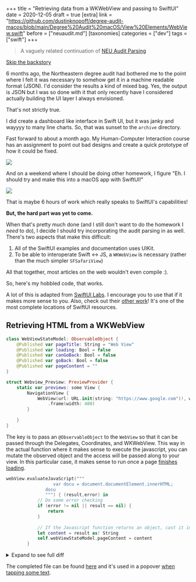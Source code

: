 +++
title = "Retrieving data from a WKWebView and passing to SwiftUI"
date = 2020-12-05
draft = true
[extra]
link = "https://github.com/dustinknopoff/degree-audit-macos/blob/main/Degree%20Audit%20macOS/View%20Elements/WebView.swift"
before = ["neuaudit.md"]
[taxonomies]
categories = ["dev"]
tags = ["swift"]
+++

> A vaguely related continuation of [NEU Audit Parsing](@/posts/neuaudit.md)

[Skip the backstory](#retrieving-html-from-a-wkwebview)

6 months ago, the Northeastern degree audit had bothered me to the point where I felt it was necessary to somehow get it in a machine readable format (JSON). I'd consider the results a kind of mixed bag. Yes, the output is JSON but I was so done with it that only recently have I considered actually building the UI layer I always envisioned. 

That's not strictly true.

I did create a dashboard like interface in Swift UI, but it was janky and wayyyy to many line charts. So, that was sunset to the `archive` directory.

Fast forward to about a month ago. My Human-Computer Interaction course has an assignment to point out bad designs and create a quick prototype of how it could be fixed.

![](https://res.cloudinary.com/dknopoff/image/upload/f_auto/v1607189153/portfolio/Audit.png)

And on a weekend where I should be doing other homework, I figure "Eh. I should try and make this into a macOS app with SwiftUI!"

![](https://res.cloudinary.com/dknopoff/image/upload/f_auto/v1607189495/portfolio/degree_audit_swiftui.png)

That is maybe 6 hours of work which really speaks to SwiftUI's capabilities!

**But, the hard part was yet to come.**

When that's pretty much done (and I still don't want to do the homework I _need_ to do), I decide I should try incorporating the audit parsing in as well. There's two aspects that make this difficult:

1. All of the SwiftUI examples and documentation uses UIKit.
2. To be able to interoperate Swift <-> JS, a `WKWebView` is necessary (rather than the much simpler `SFSafariView`)

All that together, most articles on the web wouldn't even compile :).

So, here's my hobbled code, that works.

A lot of this is adapted from [SwiftUI Labs](https://gist.github.com/swiftui-lab/a873bf413770db6fd1a525fa424ce8cd). I encourage you to use that if it makes more sense to you. Also, check out their [other work](https://swiftui-lab.com)! It's one of the most complete locations of SwiftUI resources.

## Retrieving HTML from a WKWebView

```swift
class WebViewStateModel: ObservableObject {
	@Published var pageTitle: String = "Web View"
	@Published var loading: Bool = false
	@Published var canGoBack: Bool = false
	@Published var goBack: Bool = false
	@Published var pageContent = ""
}

struct Webview_Preview: PreviewProvider {
	static var previews: some View {
		NavigationView {
			WebView(url: URL.init(string: "https://www.google.com")!, webViewStateModel: WebViewStateModel())
				.frame(width: 400)
		}
		
	}
}
```

The key is to pass an `@ObservableObject` to the `WebView` so that it can be passed through the Delegates, Coordinates, and WKWebView. This way in the actual function where it makes sense to execute the javascript, you can mutate the observed object and the access will be passed along to your view. In this particular case, it makes sense to run once a page [finishes loading](https://developer.apple.com/documentation/webkit/wknavigationdelegate/1455629-webview).

```swift
webView.evaluateJavaScript("""
                  var docu = document.documentElement.innerHTML;
               docu
               """) { (result,error) in
			// Do some error checking
			if (error != nil || result == nil) {
				return
			}
			
			// If the Javascript function returns an object, cast it into a Dictionary
			let content = result as! String
			self.webViewStateModel.pageContent = content
		}
```

<details>
<summary>
Expand to see full diff
</summary>

```diff
 import SwiftUI
 import WebKit
-import Combine
 
-class WebViewData: ObservableObject {
+class WebViewStateModel: ObservableObject {
+    @Published var pageTitle: String = "Web View"
     @Published var loading: Bool = false
-    @Published var scrollPercent: Float = 0
-    @Published var url: URL? = nil
-    @Published var urlBar: String = "https://nasa.gov"
-
-    var scrollOnLoad: Float? = nil
+    @Published var canGoBack: Bool = false
+    @Published var goBack: Bool = false
+    @Published var pageContent = ""
 }
 
-#if os(macOS)
+struct WebView: View {
+    enum NavigationAction {
+        case decidePolicy(WKNavigationAction,  (WKNavigationActionPolicy) -> Void) //mendetory
+        case didRecieveAuthChallange(URLAuthenticationChallenge, (URLSession.AuthChallengeDisposition, URLCredential?) -> Void) //mendetory
+        case didStartProvisionalNavigation(WKNavigation)
+        case didReceiveServerRedirectForProvisionalNavigation(WKNavigation)
+        case didCommit(WKNavigation)
+        case didFinish(WKNavigation)
+        case didFailProvisionalNavigation(WKNavigation,Error)
+        case didFail(WKNavigation,Error)
+    }
 
-struct WebView: NSViewRepresentable {
-    @ObservedObject var data: WebViewData
+    @ObservedObject var webViewStateModel: WebViewStateModel
 
-    func makeNSView(context: Context) -> WKWebView {
-        return context.coordinator.webView
-    }
+    private var actionDelegate: ((_ navigationAction: WebView.NavigationAction) -> Void)?
 
-    func updateNSView(_ nsView: WKWebView, context: Context) {
 
-        guard context.coordinator.loadedUrl != data.url else { return }
-        context.coordinator.loadedUrl = data.url
+    let uRLRequest: URLRequest
 
-        if let url = data.url {
-            DispatchQueue.main.async {
-                let request = URLRequest(url: url)
-                nsView.load(request)
-            }
-        }
 
-        context.coordinator.data.url = data.url
+    var body: some View {
+
+        WebViewWrapper(webViewStateModel: webViewStateModel,
+                       action: actionDelegate,
+                       request: uRLRequest)
+    }
+    /*
+    if passed onNavigationAction it is mendetory to complete URLAuthenticationChallenge and decidePolicyFor callbacks
+    */
+    init(uRLRequest: URLRequest, webViewStateModel: WebViewStateModel, onNavigationAction: ((_ navigationAction: WebView.NavigationAction) -> Void)?) {
+        self.uRLRequest = uRLRequest
+        self.webViewStateModel = webViewStateModel
+        self.actionDelegate = onNavigationAction
     }
 
-    func makeCoordinator() -> WebViewCoordinator {
-        return WebViewCoordinator(data: data)
+    init(url: URL, webViewStateModel: WebViewStateModel, onNavigationAction: ((_ navigationAction: WebView.NavigationAction) -> Void)? = nil) {
+        self.init(uRLRequest: URLRequest(url: url),
+                  webViewStateModel: webViewStateModel,
+                  onNavigationAction: onNavigationAction)
     }
 }
 
-#else
+/*
+A weird case: if you change WebViewWrapper to struct cahnge in WebViewStateModel will never call updateUIView
+*/
+
+final class WebViewWrapper : NSViewRepresentable {
+    @ObservedObject var webViewStateModel: WebViewStateModel
+    let action: ((_ navigationAction: WebView.NavigationAction) -> Void)?
 
-struct WebView: UIViewRepresentable {
-    @ObservedObject var data: WebViewData
+    let request: URLRequest
 
-    func makeUIView(context: Context) -> WKWebView {
-        return context.coordinator.webView
+    init(webViewStateModel: WebViewStateModel,
+         action: ((_ navigationAction: WebView.NavigationAction) -> Void)?,
+         request: URLRequest) {
+                                                                 self.action = action
+                                                                 self.request = request
+                                                                 self.webViewStateModel = webViewStateModel
     }
 
-    func updateUIView(_ uiView: WKWebView, context: Context) {
-        guard context.coordinator.loadedUrl != data.url else { return }
-        context.coordinator.loadedUrl = data.url
 
-        if let url = data.url {
-            DispatchQueue.main.async {
-                let request = URLRequest(url: url)
-                uiView.load(request)
-            }
-        }
-
-        context.coordinator.data.url = data.url
+    func makeNSView(context: Context) -> WKWebView  {
+        let view = WKWebView()
+        view.navigationDelegate = context.coordinator
+        view.load(request)
+        return view
     }
 
-    func makeCoordinator() -> WebViewCoordinator {
-        return WebViewCoordinator(data: data)
+    func updateNSView(_ uiView: WKWebView, context: Context) {
+        if uiView.canGoBack, webViewStateModel.goBack {
+            uiView.goBack()
+            webViewStateModel.goBack = true
+        }
     }
-}
 
-#endif
 
-class WebViewCoordinator: NSObject, WKNavigationDelegate {
-    @ObservedObject var data: WebViewData
 
-    var webView: WKWebView = WKWebView()
-    var loadedUrl: URL? = nil
+    func makeCoordinator() -> Coordinator {
+        return Coordinator(action: action, webViewStateModel: webViewStateModel)
+    }
 
-    init(data: WebViewData) {
-        self.data = data
+    final class Coordinator: NSObject {
+        @ObservedObject var webViewStateModel: WebViewStateModel
+        let action: ((_ navigationAction: WebView.NavigationAction) -> Void)?
 
-        super.init()
+        init(action: ((_ navigationAction: WebView.NavigationAction) -> Void)?,
+        webViewStateModel: WebViewStateModel) {
+                                                                                                  self.action = action
+                                                                                                  self.webViewStateModel = webViewStateModel
+
+        }
 
-        self.setupScripts()
-        webView.navigationDelegate = self
     }
+}
 
-    func webView(_ webView: WKWebView, didFinish navigation: WKNavigation!) {
-        DispatchQueue.main.async {
-            if let scrollOnLoad = self.data.scrollOnLoad {
-                self.scrollTo(scrollOnLoad)
-                self.data.scrollOnLoad = nil
-            }
+extension WebViewWrapper.Coordinator: WKNavigationDelegate {
 
-            self.data.loading = false
+    func webView(_ webView: WKWebView, decidePolicyFor navigationAction: WKNavigationAction, decisionHandler: @escaping (WKNavigationActionPolicy) -> Void) {
 
-            if let urlstr = webView.url?.absoluteString {
-                self.data.urlBar = urlstr
-            }
+        if action == nil {
+            decisionHandler(.allow)
+        } else {
+            action?(.decidePolicy(navigationAction, decisionHandler))
         }
     }
 
     func webView(_ webView: WKWebView, didStartProvisionalNavigation navigation: WKNavigation!) {
-        DispatchQueue.main.async { self.data.loading = true }
+        webViewStateModel.loading = true
+        action?(.didStartProvisionalNavigation(navigation))
     }
 
-    func webView(_ webView: WKWebView, didFail navigation: WKNavigation!, withError error: Error) {
-        showError(title: "Navigation Error", message: error.localizedDescription)
-        DispatchQueue.main.async { self.data.loading = false }
+    func webView(_ webView: WKWebView, didReceiveServerRedirectForProvisionalNavigation navigation: WKNavigation!) {
+        action?(.didReceiveServerRedirectForProvisionalNavigation(navigation))
+
     }
 
     func webView(_ webView: WKWebView, didFailProvisionalNavigation navigation: WKNavigation!, withError error: Error) {
-        showError(title: "Loading Error", message: error.localizedDescription)
-        DispatchQueue.main.async { self.data.loading = false }
+        webViewStateModel.loading = false
+        webViewStateModel.canGoBack = webView.canGoBack
+        action?(.didFailProvisionalNavigation(navigation, error))
     }
 
-    func scrollTo(_ percent: Float) {
-        let js = "scrollToPercent(\(percent))"
-
-        webView.evaluateJavaScript(js)
+    func webView(_ webView: WKWebView, didCommit navigation: WKNavigation!) {
+        action?(.didCommit(navigation))
     }
 
-    func setupScripts() {
-
-        let monitor = WKUserScript(source: ScrollMonitorScript.monitorScript,
-                                   injectionTime: .atDocumentEnd,
-                                   forMainFrameOnly: true)
-
-        let scrollTo = WKUserScript(source: ScrollMonitorScript.scrollTo,
-                                    injectionTime: .atDocumentEnd,
-                                    forMainFrameOnly: true)
-
-        webView.configuration.userContentController.addUserScript(monitor)
-        webView.configuration.userContentController.addUserScript(scrollTo)
-
-        let msgHandler = ScrollMonitorScript { percent in
-            DispatchQueue.main.async {
-                self.data.scrollPercent = percent
-            }
+    func webView(_ webView: WKWebView, didFinish navigation: WKNavigation!) {
+        webViewStateModel.loading = false
+        webViewStateModel.canGoBack = webView.canGoBack
+        if let title = webView.title {
+            webViewStateModel.pageTitle = title
         }
-
-        webView.configuration.userContentController.add(msgHandler, contentWorld: .page, name: "notifyScroll")
+        webView.evaluateJavaScript("""
+                                   var docu = document.documentElement.innerHTML;
+                                   docu
+                                   """) { (result,error) in
+                                                                                                                                                 // Do some error checking
+                                       if (error != nil || result == nil) {
+                                           return
+                                       }
+
+                                       let content = result as! String
+                                       self.webViewStateModel.pageContent = content
+        }
+        action?(.didFinish(navigation))
     }
 
-    func showError(title: String, message: String) {
-        #if os(macOS)
-        let alert: NSAlert = NSAlert()
-
-        alert.messageText = title
-        alert.informativeText = message
-        alert.alertStyle = .warning
-
-        alert.runModal()
-        #else
-        print("\(title): \(message)")
-        #endif
+    func webView(_ webView: WKWebView, didFail navigation: WKNavigation!, withError error: Error) {
+        webViewStateModel.loading = false
+        webViewStateModel.canGoBack = webView.canGoBack
+        action?(.didFail(navigation, error))
     }
-}
 
-class ScrollMonitorScript: NSObject, WKScriptMessageHandler {
-    let callback: (Float) -> ()
+    func webView(_ webView: WKWebView, didReceive challenge: URLAuthenticationChallenge, completionHandler: @escaping (URLSession.AuthChallengeDisposition, URLCredential?) -> Void) {
 
-    static var monitorScript: String {
-        return """
-        let last_known_scroll_position = 0;
-        let ticking = false;
-
-        function getScrollPercent() {
-        var docu = document.documentElement;
-
-        let t = docu.scrollTop;
-        let h = docu.scrollHeight;
-        let ch = docu.clientHeight
-
-        return (t / (h - ch)) * 100;
+        if action == nil  {
+            completionHandler(.performDefaultHandling, nil)
+        } else {
+            action?(.didRecieveAuthChallange(challenge, completionHandler))
         }
 
-        window.addEventListener('scroll', function(e) {
-        window.webkit.messageHandlers.notifyScroll.postMessage(getScrollPercent());
-        });
-        """
     }
 
-    static var scrollTo: String {
-        return """
-        function scrollToPercent(pct) {
-        var docu = document.documentElement;
-
-        let h = docu.scrollHeight;
-        let ch = docu.clientHeight
-
-        let t = (pct * (h - ch)) / 100;
+}
 
-        window.scrollTo(0, t);
+extension WebViewWrapper.Coordinator: WKUIDelegate {
+    func webView(_ webView: WKWebView, createWebViewWith configuration: WKWebViewConfiguration, for navigationAction: WKNavigationAction, windowFeatures: WKWindowFeatures) -> WKWebView? {
+        if navigationAction.targetFrame == nil {
+            webView.load(navigationAction.request)
         }
-        """
-    }
 
-    init(callback: @escaping (Float) -> ()) {
-        self.callback = callback
-    }
-
-    func userContentController(_ userContentController: WKUserContentController, didReceive message: WKScriptMessage) {
-        if let percent = message.body as? NSNumber {
-            self.callback(percent.floatValue)
-        }
+        return nil
     }
 }
```
</details>

The completed file can be found [here](https://github.com/dustinknopoff/degree-audit-macos/blob/main/Degree%20Audit%20macOS/View%20Elements/WebView.swift) and it's used in a popover [when tapping some text](https://github.com/dustinknopoff/degree-audit-macos/blob/main/Degree%20Audit%20macOS/View%20Components/Top.swift).